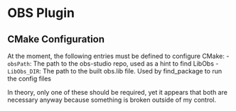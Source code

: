 # OBS Plugin

## CMake Configuration

At the moment, the following entries must be defined to configure CMake:
-`obsPath`: The path to the obs-studio repo, used as a hint to find LibObs
-`LibObs_DIR`: The path to the built obs.lib file. Used by find_package to run the config files

In theory, only one of these should be required, yet it appears that both are necessary anyway because something is broken outside of my control.
